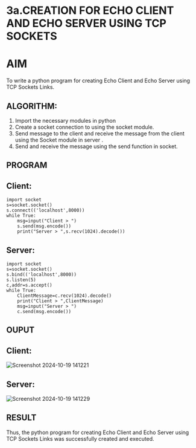# 3a.CREATION FOR ECHO CLIENT AND ECHO SERVER USING TCP SOCKETS
# AIM
To write a python program for creating Echo Client and Echo Server using TCP
Sockets Links.
## ALGORITHM:
1. Import the necessary modules in python
2. Create a socket connection to using the socket module.
3. Send message to the client and receive the message from the client using the Socket module in
 server .
4. Send and receive the message using the send function in socket.
## PROGRAM
## Client:
```
import socket
s=socket.socket()
s.connect(('localhost',8000))
while True:
    msg=input("Client > ")
    s.send(msg.encode())
    print("Server > ",s.recv(1024).decode())
```
## Server:
```
import socket
s=socket.socket()
s.bind(('localhost',8000))
s.listen(5)
c,addr=s.accept()
while True:
    ClientMessage=c.recv(1024).decode()
    print("Client > ",ClientMessage)
    msg=input("Server > ")
    c.send(msg.encode())
```
## OUPUT
## Client:
![Screenshot 2024-10-19 141221](https://github.com/user-attachments/assets/c34f26ef-9638-4595-8d01-23d2378a09fc)

## Server:

![Screenshot 2024-10-19 141229](https://github.com/user-attachments/assets/642501f7-d8b1-4fcc-92e2-0447df21b482)

## RESULT
Thus, the python program for creating Echo Client and Echo Server using TCP Sockets Links 
was successfully created and executed.
